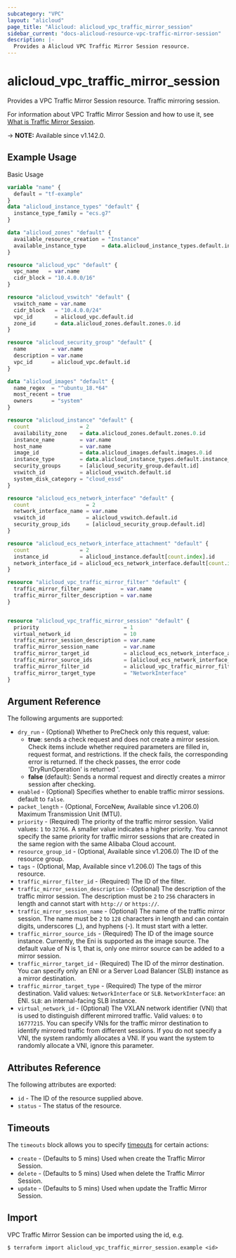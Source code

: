 ```yaml
---
subcategory: "VPC"
layout: "alicloud"
page_title: "Alicloud: alicloud_vpc_traffic_mirror_session"
sidebar_current: "docs-alicloud-resource-vpc-traffic-mirror-session"
description: |-
  Provides a Alicloud VPC Traffic Mirror Session resource.
---
```


# alicloud_vpc_traffic_mirror_session

Provides a VPC Traffic Mirror Session resource. Traffic mirroring session.

For information about VPC Traffic Mirror Session and how to use it, see [What is Traffic Mirror Session](https://www.alibabacloud.com/help/en/doc-detail/261364.htm).

-> **NOTE:** Available since v1.142.0.

## Example Usage

Basic Usage

```terraform
variable "name" {
  default = "tf-example"
}
data "alicloud_instance_types" "default" {
  instance_type_family = "ecs.g7"
}

data "alicloud_zones" "default" {
  available_resource_creation = "Instance"
  available_instance_type     = data.alicloud_instance_types.default.instance_types.0.id
}

resource "alicloud_vpc" "default" {
  vpc_name   = var.name
  cidr_block = "10.4.0.0/16"
}

resource "alicloud_vswitch" "default" {
  vswitch_name = var.name
  cidr_block   = "10.4.0.0/24"
  vpc_id       = alicloud_vpc.default.id
  zone_id      = data.alicloud_zones.default.zones.0.id
}

resource "alicloud_security_group" "default" {
  name        = var.name
  description = var.name
  vpc_id      = alicloud_vpc.default.id
}

data "alicloud_images" "default" {
  name_regex  = "^ubuntu_18.*64"
  most_recent = true
  owners      = "system"
}

resource "alicloud_instance" "default" {
  count                = 2
  availability_zone    = data.alicloud_zones.default.zones.0.id
  instance_name        = var.name
  host_name            = var.name
  image_id             = data.alicloud_images.default.images.0.id
  instance_type        = data.alicloud_instance_types.default.instance_types.0.id
  security_groups      = [alicloud_security_group.default.id]
  vswitch_id           = alicloud_vswitch.default.id
  system_disk_category = "cloud_essd"
}

resource "alicloud_ecs_network_interface" "default" {
  count                  = 2
  network_interface_name = var.name
  vswitch_id             = alicloud_vswitch.default.id
  security_group_ids     = [alicloud_security_group.default.id]
}

resource "alicloud_ecs_network_interface_attachment" "default" {
  count                = 2
  instance_id          = alicloud_instance.default[count.index].id
  network_interface_id = alicloud_ecs_network_interface.default[count.index].id
}

resource "alicloud_vpc_traffic_mirror_filter" "default" {
  traffic_mirror_filter_name        = var.name
  traffic_mirror_filter_description = var.name
}


resource "alicloud_vpc_traffic_mirror_session" "default" {
  priority                           = 1
  virtual_network_id                 = 10
  traffic_mirror_session_description = var.name
  traffic_mirror_session_name        = var.name
  traffic_mirror_target_id           = alicloud_ecs_network_interface_attachment.default[0].network_interface_id
  traffic_mirror_source_ids          = [alicloud_ecs_network_interface_attachment.default[1].network_interface_id]
  traffic_mirror_filter_id           = alicloud_vpc_traffic_mirror_filter.default.id
  traffic_mirror_target_type         = "NetworkInterface"
}
```


## Argument Reference

The following arguments are supported:
* `dry_run` - (Optional) Whether to PreCheck only this request, value:
  - **true**: sends a check request and does not create a mirror session. Check items include whether required parameters are filled in, request format, and restrictions. If the check fails, the corresponding error is returned. If the check passes, the error code 'DryRunOperation' is returned '.
  - **false** (default): Sends a normal request and directly creates a mirror session after checking.
* `enabled` - (Optional) Specifies whether to enable traffic mirror sessions. default to `false`.
* `packet_length` - (Optional, ForceNew, Available since v1.206.0) Maximum Transmission Unit (MTU).
* `priority` - (Required) The priority of the traffic mirror session. Valid values: `1` to `32766`. A smaller value indicates a higher priority. You cannot specify the same priority for traffic mirror sessions that are created in the same region with the same Alibaba Cloud account.
* `resource_group_id` - (Optional, Available since v1.206.0) The ID of the resource group.
* `tags` - (Optional, Map, Available since v1.206.0) The tags of this resource.
* `traffic_mirror_filter_id` - (Required) The ID of the filter.
* `traffic_mirror_session_description` - (Optional) The description of the traffic mirror session. The description must be `2` to `256` characters in length and cannot start with `http://` or `https://`.
* `traffic_mirror_session_name` - (Optional)  The name of the traffic mirror session. The name must be `2` to `128` characters in length and can contain digits, underscores (_), and hyphens (-). It must start with a letter.
* `traffic_mirror_source_ids` - (Required) The ID of the image source instance. Currently, the Eni is supported as the image source. The default value of N is 1, that is, only one mirror source can be added to a mirror session.
* `traffic_mirror_target_id` - (Required) The ID of the mirror destination. You can specify only an ENI or a Server Load Balancer (SLB) instance as a mirror destination.
* `traffic_mirror_target_type` - (Required) The type of the mirror destination. Valid values: `NetworkInterface` or `SLB`. `NetworkInterface`: an ENI. `SLB`: an internal-facing SLB instance.
* `virtual_network_id` - (Optional) The VXLAN network identifier (VNI) that is used to distinguish different mirrored traffic. Valid values: `0` to `16777215`. You can specify VNIs for the traffic mirror destination to identify mirrored traffic from different sessions. If you do not specify a VNI, the system randomly allocates a VNI. If you want the system to randomly allocate a VNI, ignore this parameter.



## Attributes Reference

The following attributes are exported:
* `id` - The ID of the resource supplied above.
* `status` - The status of the resource.

## Timeouts

The `timeouts` block allows you to specify [timeouts](https://www.terraform.io/docs/configuration-0-11/resources.html#timeouts) for certain actions:
* `create` - (Defaults to 5 mins) Used when create the Traffic Mirror Session.
* `delete` - (Defaults to 5 mins) Used when delete the Traffic Mirror Session.
* `update` - (Defaults to 5 mins) Used when update the Traffic Mirror Session.

## Import

VPC Traffic Mirror Session can be imported using the id, e.g.

```shell
$ terraform import alicloud_vpc_traffic_mirror_session.example <id>
```